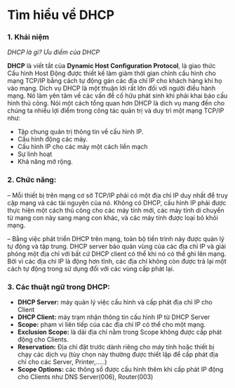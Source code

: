 # Tìm hiểu về DHCP

### 1. Khái niệm

*DHCP là gì? Ưu điểm của DHCP*

**DHCP** là viết tắt của **Dynamic Host Configuration Protocol**, là giao thức Cấu hình Host Động được thiết kế làm giảm thời gian chỉnh cấu hình cho mạng TCP/IP bằng cách tự động gán các địa chỉ IP cho khách hàng khi họ vào mạng. Dich vụ DHCP là một thuận lới rất lớn đối với người điều hành mạng. Nó làm yên tâm về các vấn đề cố hữu phát sinh khi phải khai báo cấu hình thủ công. Nói một cách tổng quan hơn DHCP là dich vụ mang đến cho chúng ta nhiều lợi điểm trong công tác quản trị và duy trì một mạng TCP/IP như: 

- Tập chung quản trị thông tin về cấu hình IP. 
- Cấu hình động các máy. 
- Cấu hình IP cho các máy một cách liền mạch 
- Sự linh hoạt 
- Khả năng mở rộng. 

### 2. Chức năng: 
– Mỗi thiết bị trên mạng cơ sở TCP/IP phải có một địa chỉ IP duy nhất để truy cập mạng và các tài nguyên của nó. Không có DHCP, cấu hình IP phải được thực hiện một cách thủ công cho các máy tính mới, các máy tính di chuyển từ mạng con này sang mạng con khác, và các máy tính được loại bỏ khỏi mạng. 

– Bằng việc phát triển DHCP trên mạng, toàn bộ tiến trình này được quản lý tự động và tập trung. DHCP server bảo quản vùng của các địa chỉ IP và giải phóng một địa chỉ với bất cứ DHCP client có thể khi nó có thể ghi lên mạng. Bởi vì các địa chỉ IP là động hơn tĩnh, các địa chỉ không còn được trả lại một cách tự động trong sử dụng đối với các vùng cấp phát lại.

### 3. Các thuật ngữ trong DHCP:

- **DHCP Server:** máy quản lý việc cấu hình và cấp phát địa chỉ IP cho Client
- **DHCP Client:** máy trạm nhận thông tin cấu hình IP từ DHCP Server
- **Scope:** phạm vi liên tiếp của các địa chỉ IP có thể cho một mạng.
- **Exclusion Scope:** là dải địa chỉ nằm trong Scope không được cấp phát động cho Clients.
- **Reservation:** Địa chỉ đặt trước dành riêng cho máy tính hoặc thiết bị chạy các dịch vụ (tùy chọn này thường được thiết lập để cấp phát địa chỉ cho các Server, Printer,…..)
- **Scope Options:** các thông số được cấu hình thêm khi cấp phát IP động cho Clients như DNS Server(006), Router(003)
##
